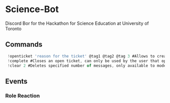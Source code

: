# Science-Bot
Discord Bor for the Hackathon for Science Education at University of Toronto

## Commands
```js
 !openticket 'reason for the ticket' @tag1 @tag2 @tag 3 #Allows to create a help ticket for you and your team (optional)
 !complete #Closes an open ticket, can only be used by the user that opened it
 !clear 2 #Deletes specified number of messages, only available to moderators
```
## Events
  ### Role Reaction

